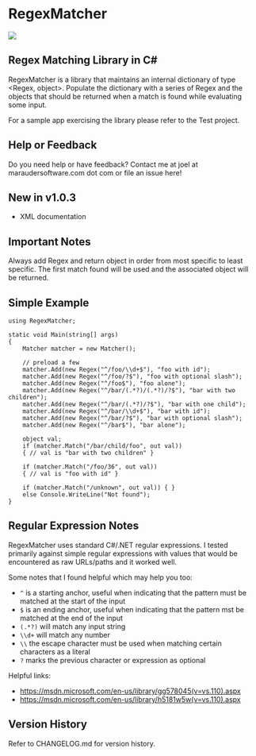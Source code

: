 ﻿# RegexMatcher

[![][nuget-img]][nuget]

[nuget]:     https://www.nuget.org/packages/RegexMatcher/
[nuget-img]: https://badge.fury.io/nu/Object.svg

## Regex Matching Library in C#

RegexMatcher is a library that maintains an internal dictionary of type <Regex, object>.  Populate the dictionary with a series of Regex and the objects that should be returned when a match is found while evaluating some input.

For a sample app exercising the library please refer to the Test project. 

## Help or Feedback

Do you need help or have feedback?  Contact me at joel at maraudersoftware.com dot com or file an issue here!

## New in v1.0.3

- XML documentation

## Important Notes

Always add Regex and return object in order from most specific to least specific.  The first match found will be used and the associated object will be returned.

## Simple Example
```
using RegexMatcher;

static void Main(string[] args)
{
    Matcher matcher = new Matcher();

    // preload a few
    matcher.Add(new Regex("^/foo/\\d+$"), "foo with id");
    matcher.Add(new Regex("^/foo/?$"), "foo with optional slash");
    matcher.Add(new Regex("^/foo$"), "foo alone");
    matcher.Add(new Regex("^/bar/(.*?)/(.*?)/?$"), "bar with two children");
    matcher.Add(new Regex("^/bar/(.*?)/?$"), "bar with one child");
    matcher.Add(new Regex("^/bar/\\d+$"), "bar with id");
    matcher.Add(new Regex("^/bar/?$"), "bar with optional slash");
    matcher.Add(new Regex("^/bar$"), "bar alone");

    object val;
    if (matcher.Match("/bar/child/foo", out val))
    { // val is "bar with two children" }

    if (matcher.Match("/foo/36", out val))
    { // val is "foo with id" }

    if (matcher.Match("/unknown", out val)) { }
    else Console.WriteLine("Not found");
}
```

## Regular Expression Notes

RegexMatcher uses standard C#/.NET regular expressions.  I tested primarily against simple regular expressions with values that would be encountered as raw URLs/paths and it worked well.  

Some notes that I found helpful which may help you too:

- ```^``` is a starting anchor, useful when indicating that the pattern must be matched at the start of the input
- ```$``` is an ending anchor, useful when indicating that the pattern mst be matched at the end of the input
- ```(.*?)``` will match any input string
- ```\\d+``` will match any number
- ```\\``` the escape character must be used when matching certain characters as a literal
- ```?``` marks the previous character or expression as optional

Helpful links:

- https://msdn.microsoft.com/en-us/library/gg578045(v=vs.110).aspx
- https://msdn.microsoft.com/en-us/library/h5181w5w(v=vs.110).aspx

## Version History

Refer to CHANGELOG.md for version history.
